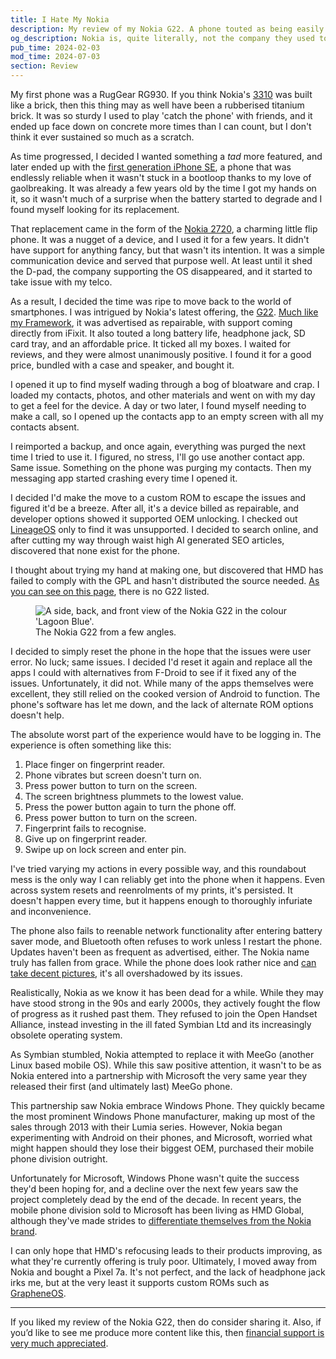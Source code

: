 ```yaml
---
title: I Hate My Nokia
description: My review of my Nokia G22. A phone touted as being easily repairable that doesn't quite live up to the standards it sets for itself.
og_description: Nokia is, quite literally, not the company they used to be.
pub_time: 2024-02-03
mod_time: 2024-07-03
section: Review
---
```


My first phone was a RugGear RG930. If you think Nokia's [3310](https://www.gsmarena.com/nokia_3310-192.php) was built like a brick, then this thing may as well have been a rubberised titanium brick. It was so sturdy I used to play 'catch the phone' with friends, and it ended up face down on concrete more times than I can count, but I don't think it ever sustained so much as a scratch.

As time progressed, I decided I wanted something a _tad_ more featured, and later ended up with the [first generation iPhone SE](https://www.gsmarena.com/apple_iphone_se-7969.php), a phone that was endlessly reliable when it wasn't stuck in a bootloop thanks to my love of gaolbreaking. It was already a few years old by the time I got my hands on it, so it wasn't much of a surprise when the battery started to degrade and I found myself looking for its replacement.

That replacement came in the form of the [Nokia 2720](https://www.gsmarena.com/nokia_2720_flip-9836.php), a charming little flip phone. It was a nugget of a device, and I used it for a few years. It didn't have support for anything fancy, but that wasn't its intention. It was a simple communication device and served that purpose well. At least until it shed the D-pad, the company supporting the OS disappeared, and it started to take issue with my telco.

As a result, I decided the time was ripe to move back to the world of smartphones. I was intrigued by Nokia's latest offering, the [G22](https://www.gsmarena.com/nokia_g22-12137.php).
[Much like my Framework](/posts/a-year-with-the-framework-laptop), it was advertised as repairable, with support coming directly from iFixit. It also touted a long battery life, headphone jack, SD card tray, and an affordable price. It ticked all my boxes. I waited for reviews, and they were almost unanimously positive. I found it for a good price, bundled with a case and speaker, and bought it.

I opened it up to find myself wading through a bog of bloatware and crap. I loaded my contacts, photos, and other materials and went on with my day to get a feel for the device. A day or two later, I found myself needing to make a call, so I opened up the contacts app to an empty screen with all my contacts absent.

I reimported a backup, and once again, everything was purged the next time I tried to use it. I figured, no stress, I'll go use another contact app. Same issue. Something on the phone was purging my contacts. Then my messaging app started crashing every time I opened it.

I decided I'd make the move to a custom ROM to escape the issues and figured it'd be a breeze. After all, it's a device billed as repairable, and developer options showed it supported OEM unlocking. I checked out [LineageOS](https://lineageos.org) only to find it was unsupported. I decided to search online, and after cutting my way through waist high AI generated SEO articles, discovered that none exist for the phone.

I thought about trying my hand at making one, but discovered that HMD has failed to comply with the GPL and hasn't distributed the source needed. [As you can see on this page](https://www.hmd.com/en_int/opensource), there is no G22 listed.

<figure class="right">
<img src="https://www.chooseyourmobile.com/wp-content/uploads/2023/02/Nokia-G22-Image.jpg" alt="A side, back, and front view of the Nokia G22 in the colour 'Lagoon Blue'." />
<figcaption>The Nokia G22 from a few angles.</figcaption>
</figure>

I decided to simply reset the phone in the hope that the issues were user error. No luck; same issues. I decided I'd reset it again and replace all the apps I could with alternatives from F-Droid to see if it fixed any of the issues. Unfortunately, it did not. While many of the apps themselves were excellent, they still relied on the cooked version of Android to function. The phone's software has let me down, and the lack of alternate ROM options doesn't help.

The absolute worst part of the experience would have to be logging in. The experience is often something like this:

1. Place finger on fingerprint reader.
2. Phone vibrates but screen doesn't turn on.
3. Press power button to turn on the screen.
4. The screen brightness plummets to the lowest value.
5. Press the power button again to turn the phone off.
6. Press power button to turn on the screen.
7. Fingerprint fails to recognise.
8. Give up on fingerprint reader.
9. Swipe up on lock screen and enter pin.

I've tried varying my actions in every possible way, and this roundabout mess is the only way I can reliably get into the phone when it happens. Even across system resets and reenrolments of my prints, it's persisted. It doesn't happen every time, but it happens enough to thoroughly infuriate and inconvenience.

The phone also fails to reenable network functionality after entering battery saver mode, and Bluetooth often refuses to work unless I restart the phone. Updates haven't been as frequent as advertised, either. The Nokia name truly has fallen from grace. While the phone does look rather nice and [can take decent pictures](https://unsplash.com/collections/Puec3W1Cf3g/new-zealand), it's all overshadowed by its issues.

Realistically, Nokia as we know it has been dead for a while. While they may have stood strong in the 90s and early 2000s, they actively fought the flow of progress as it rushed past them. They refused to join the Open Handset Alliance, instead investing in the ill fated Symbian Ltd and its increasingly obsolete operating system.

As Symbian stumbled, Nokia attempted to replace it with MeeGo (another Linux based mobile OS). While this saw positive attention, it wasn't to be as Nokia entered into a partnership with Microsoft the very same year they released their first (and ultimately last) MeeGo phone.

This partnership saw Nokia embrace Windows Phone. They quickly became the most prominent Windows Phone manufacturer, making up most of the sales through 2013 with their Lumia series. However, Nokia began experimenting with Android on their phones, and Microsoft, worried what might happen should they lose their biggest OEM, purchased their mobile phone division outright.

Unfortunately for Microsoft, Windows Phone wasn't quite the success they'd been hoping for, and a decline over the next few years saw the project completely dead by the end of the decade. In recent years, the mobile phone division sold to Microsoft has been living as HMD Global, although they've made strides to [differentiate themselves from the Nokia brand](https://www.hmd.com/en_int/blog/hmd-makers-of-nokia-phones-and-more).

I can only hope that HMD's refocusing leads to their products improving, as what they're currently offering is truly poor. Ultimately, I moved away from Nokia and bought a Pixel 7a. It's not perfect, and the lack of headphone jack irks me, but at the very least it supports custom ROMs such as [GrapheneOS](https://grapheneos.org).

---

If you liked my review of the Nokia G22, then do consider sharing it. Also, if you’d like to see me produce more content like this, then [financial support is very much appreciated](https://vale.rocks/support).
